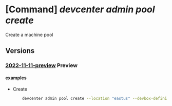 # [Command] _devcenter admin pool create_

Create a machine pool

## Versions

### [2022-11-11-preview](/Resources/mgmt-plane/L3N1YnNjcmlwdGlvbnMve30vcmVzb3VyY2Vncm91cHMve30vcHJvdmlkZXJzL21pY3Jvc29mdC5kZXZjZW50ZXIvcHJvamVjdHMve30vcG9vbHMve30=/2022-11-11-preview.xml) **Preview**

<!-- mgmt-plane /subscriptions/{}/resourcegroups/{}/providers/microsoft.devcenter/projects/{}/pools/{} 2022-11-11-preview -->

#### examples

- Create
    ```bash
        devcenter admin pool create --location "eastus" --devbox-definition-name "WebDevBox" --network-connection-name "Network1-westus2" --pool-name "{poolName}" --project-name "{projectName}" --resource-group "rg1" --local-administrator Enabled
    ```

